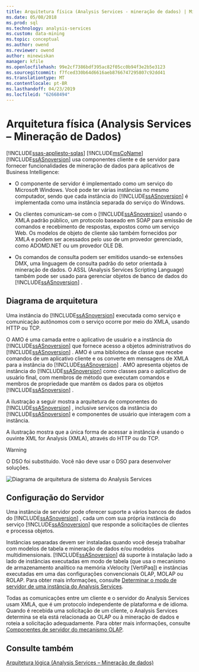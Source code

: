 ```yaml
---
title: Arquitetura física (Analysis Services - mineração de dados) | Microsoft Docs
ms.date: 05/08/2018
ms.prod: sql
ms.technology: analysis-services
ms.custom: data-mining
ms.topic: conceptual
ms.author: owend
ms.reviewer: owend
author: minewiskan
manager: kfile
ms.openlocfilehash: 99e2cf7386bdf395ac82f05cc0b94f3e2b5e3123
ms.sourcegitcommit: f7fced330b64d6616aeb8766747295807c92dd41
ms.translationtype: MT
ms.contentlocale: pt-BR
ms.lasthandoff: 04/23/2019
ms.locfileid: "62668494"
---
```

# <a name="physical-architecture-analysis-services---data-mining"></a>Arquitetura física (Analysis Services – Mineração de Dados)
[!INCLUDE[ssas-appliesto-sqlas](../../includes/ssas-appliesto-sqlas.md)]
  [!INCLUDE[msCoName](../../includes/msconame-md.md)] [!INCLUDE[ssASnoversion](../../includes/ssasnoversion-md.md)] usa componentes cliente e de servidor para fornecer funcionalidades de mineração de dados para aplicativos de Business Intelligence:  
  
-   O componente de servidor é implementado como um serviço do Microsoft Windows. Você pode ter várias instâncias no mesmo computador, sendo que cada instância do [!INCLUDE[ssASnoversion](../../includes/ssasnoversion-md.md)] é implementada como uma instância separada do serviço do Windows.  
  
-   Os clientes comunicam-se com o [!INCLUDE[ssASnoversion](../../includes/ssasnoversion-md.md)] usando o XMLA padrão público, um protocolo baseado em SOAP para emissão de comandos e recebimento de respostas, expostos como um serviço Web. Os modelos de objeto de cliente são também fornecidos por XMLA e podem ser acessados pelo uso de um provedor gerenciado, como ADOMD.NET ou um provedor OLE DB.  
  
-   Os comandos de consulta podem ser emitidos usando-se extensões DMX, uma linguagem de consulta padrão do setor orientada à mineração de dados. O ASSL (Analysis Services Scripting Language) também pode ser usado para gerenciar objetos de banco de dados do [!INCLUDE[ssASnoversion](../../includes/ssasnoversion-md.md)] .  
  
## <a name="architectural-diagram"></a>Diagrama de arquitetura  
 Uma instância do [!INCLUDE[ssASnoversion](../../includes/ssasnoversion-md.md)] executada como serviço e comunicação autônomos com o serviço ocorre por meio do XMLA, usando HTTP ou TCP.  
  
 O AMO é uma camada entre o aplicativo de usuário e a instância do [!INCLUDE[ssASnoversion](../../includes/ssasnoversion-md.md)] que fornece acesso a objetos administrativos do [!INCLUDE[ssASnoversion](../../includes/ssasnoversion-md.md)] . AMO é uma biblioteca de classe que recebe comandos de um aplicativo cliente e os converte em mensagens de XMLA para a instância do [!INCLUDE[ssASnoversion](../../includes/ssasnoversion-md.md)] . AMO apresenta objetos de instância do [!INCLUDE[ssASnoversion](../../includes/ssasnoversion-md.md)] como classes para o aplicativo de usuário final, com membros de método que executam comandos e membros de propriedade que mantêm os dados para os objetos [!INCLUDE[ssASnoversion](../../includes/ssasnoversion-md.md)] .  
  
 A ilustração a seguir mostra a arquitetura de componentes do [!INCLUDE[ssASnoversion](../../includes/ssasnoversion-md.md)] , inclusive serviços da instância do [!INCLUDE[ssASnoversion](../../includes/ssasnoversion-md.md)] e componentes de usuário que interagem com a instância.  
  
 A ilustração mostra que a única forma de acessar a instância é usando o ouvinte XML for Analysis (XMLA), através do HTTP ou do TCP.  
  
> [!WARNING]  
>  O DSO foi substituído. Você não deve usar o DSO para desenvolver soluções.  
  
 ![Diagrama de arquitetura de sistema do Analysis Services](../../analysis-services/data-mining/media/analysisservicessystemarchitecture.gif "diagrama da arquitetura de sistema do Analysis Services")  
  
## <a name="server-configuration"></a>Configuração do Servidor  
 Uma instância de servidor pode oferecer suporte a vários bancos de dados do [!INCLUDE[ssASnoversion](../../includes/ssasnoversion-md.md)] , cada um com sua própria instância do serviço [!INCLUDE[ssASnoversion](../../includes/ssasnoversion-md.md)] que responde a solicitações de clientes e processa objetos.  
  
 Instâncias separadas devem ser instaladas quando você deseja trabalhar com modelos de tabela e mineração de dados e/ou modelos multidimensionais. [!INCLUDE[ssASnoversion](../../includes/ssasnoversion-md.md)] dá suporte à instalação lado a lado de instâncias executadas em modo de tabela (que usa o mecanismo de armazenamento analítico na memória xVelocity [VertiPaq]) e instâncias executadas em uma das configurações convencionais OLAP, MOLAP ou ROLAP. Para obter mais informações, consulte [Determinar o modo de servidor de uma instância do Analysis Services](../../analysis-services/instances/determine-the-server-mode-of-an-analysis-services-instance.md).  
  
 Todas as comunicações entre um cliente e o servidor do Analysis Services usam XMLA, que é um protocolo independente de plataforma e de idioma. Quando é recebida uma solicitação de um cliente, o Analysis Services determina se ela está relacionada ao OLAP ou à mineração de dados e roteia a solicitação adequadamente. Para obter mais informações, consulte [Componentes de servidor do mecanismo OLAP](../../analysis-services/multidimensional-models/olap-physical/olap-engine-server-components.md).  
  
## <a name="see-also"></a>Consulte também  
 [Arquitetura lógica &#40;Analysis Services – Mineração de dados&#41;](../../analysis-services/data-mining/logical-architecture-analysis-services-data-mining.md)  
  
  
